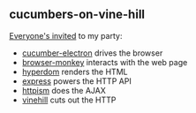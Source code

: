 ## cucumbers-on-vine-hill

[Everyone's invited](features/step_definitions/weather_report_steps.js) to my party:

* [cucumber-electron](https://github.com/featurist/cucumber-electron) drives the browser
* [browser-monkey](https://github.com/featurist/browser-monkey) interacts with the web page
* [hyperdom](https://github.com/featurist/hyperdom) renders the HTML
* [express](https://github.com/expressjs/express) powers the HTTP API
* [httpism](https://github.com/featurist/httpism) does the AJAX
* [vinehill](https://github.com/dereke/vinehill) cuts out the HTTP
